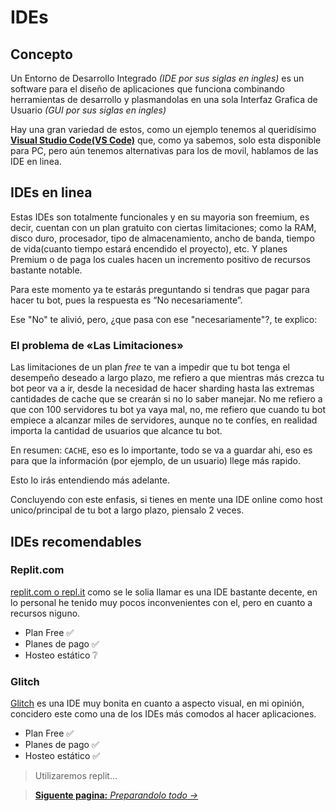 # IDEs
## Concepto
Un Entorno de Desarrollo Integrado _(IDE por sus siglas en ingles)_ es un software para el diseño de aplicaciones que funciona combinando herramientas de desarrollo y plasmandolas en una sola Interfaz Grafica de Usuario _(GUI por sus siglas en ingles)_

Hay una gran variedad de estos, como un ejemplo tenemos al queridísimo [**Visual Studio Code(VS Code)**](https://code.visualstudio.com/) que, como ya sabemos, solo esta disponible para PC, pero aún tenemos alternativas para los de movil, hablamos de las IDE en linea.

## IDEs en linea
Estas IDEs son totalmente funcionales y en su mayoria son freemium, es decir, cuentan con un plan gratuito con ciertas limitaciones; como la RAM, disco duro, procesador, tipo de almacenamiento, ancho de banda, tiempo de vida(cuanto tiempo estará encendido el proyecto), etc. Y planes Premium o de paga los cuales hacen un incremento positivo de recursos bastante notable.

Para este momento ya te estarás preguntando si tendras que pagar para hacer tu bot, pues la respuesta es “No necesariamente”.

Ese "No" te alivió, pero, ¿que pasa con ese "necesariamente"?, te explico:

### El problema de «Las Limitaciones»
Las limitaciones de un plan *free* te van a impedir que tu bot tenga el desempeño deseado a largo plazo, me refiero a que mientras más crezca tu bot peor va a ir, desde la necesidad de hacer sharding hasta las extremas cantidades de cache que se crearán si no lo saber manejar. No me refiero a que con 100 servidores tu bot ya vaya mal, no, me refiero que cuando tu bot empiece a alcanzar miles de servidores, aunque no te confíes, en realidad importa la cantidad de usuarios que alcance tu bot.

En resumen: `CACHE`, eso es lo importante, todo se va a guardar ahi, eso es para que la información (por ejemplo, de un usuario) llege más rapido.

Esto lo irás entendiendo más adelante.

Concluyendo con este enfasis, si tienes en mente una IDE online como host unico/principal de tu bot a largo plazo, piensalo 2 veces.

## IDEs recomendables
### Replit.com
[replit.com o repl.it](https://www.replit.com/) como se le solia llamar es una IDE bastante decente, en lo personal he tenido muy pocos inconvenientes con el, pero en cuanto a recursos niguno.

- Plan Free ✅
- Planes de pago ✅
- Hosteo estático ❔

### Glitch
[Glitch](https://glitch.com/) es una IDE muy bonita en cuanto a aspecto visual, en mi opinión, concidero este como una de los IDEs más comodos al hacer aplicaciones.

- Plan Free ✅
- Planes de pago ✅
- Hosteo estático ✅


> Utilizaremos replit...

> [**Siguente pagina:** _Preparandolo todo →_](https://www.k1dev.tk/curso/preparing)
